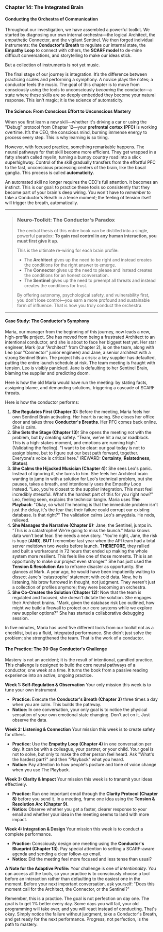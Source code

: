 ### **Chapter 14: The Integrated Brain**
#### Conducting the Orchestra of Communication

Throughout our investigation, we have assembled a powerful toolkit. We started by diagnosing our own internal orchestra—the logical Architect, the empathetic Connector, and the vigilant Sentinel. We then forged individual instruments: the **Conductor's Breath** to regulate our internal state, the **Empathy Loop** to connect with others, the **SCARF model** to de-mine difficult conversations, and storytelling to make our ideas stick.

But a collection of instruments is not yet music.

The final stage of our journey is integration. It’s the difference between practicing scales and performing a symphony. A novice plays the notes; a conductor feels the music. The goal of this chapter is to move from consciously *using* the tools to unconsciously *becoming* the conductor—a state where these skills are so deeply embedded they become your natural response. This isn't magic; it is the science of automaticity.

#### **The Science: From Conscious Effort to Unconscious Mastery**

When you first learn a new skill—whether it's driving a car or using the "Debug" protocol from Chapter 12—your **prefrontal cortex (PFC)** is working overtime. It’s the CEO, the conscious mind, burning immense energy to process every step. This is why learning is so tiring.

However, with focused practice, something remarkable happens. The neural pathways for that skill become more efficient. They get wrapped in a fatty sheath called myelin, turning a bumpy country road into a slick superhighway. Control of the skill gradually transfers from the effortful PFC to the fast, unconscious processing centers of the brain, like the basal ganglia. This process is called **automaticity**.

An automated skill no longer requires the CEO's full attention. It becomes an instinct. This is our goal: to practice these tools so consistently that they become part of your brain's deep wiring. You won't have to *remember* to take a Conductor's Breath in a tense moment; the feeling of tension itself will trigger the breath, automatically.

---
> ### **Neuro-Toolkit: The Conductor's Paradox**
>
> The central thesis of this entire book can be distilled into a single, powerful paradox: **To gain real control in any human interaction, you must first give it up.**
>
> This is the ultimate re-wiring for each brain profile:
> *   The **Architect** gives up the need to be right and instead creates the conditions for the right answer to emerge.
> *   The **Connector** gives up the need to please and instead creates the conditions for an honest conversation.
> *   The **Sentinel** gives up the need to preempt all threats and instead creates the conditions for trust.
>
> By offering autonomy, psychological safety, and vulnerability first, you don't lose control—you earn a more profound and sustainable form of influence. That is how you truly conduct the orchestra.
---

#### **Case Study: The Conductor's Symphony**

Maria, our manager from the beginning of this journey, now leads a new, high-profile project. She has moved from being a frustrated Architect to an intentional conductor, and she is about to face her biggest test yet. Her star engineer, Mark (our "Architect" from Chapter 2), is on the team, along with Leo (our "Connector" junior engineer) and Jane, a senior architect with a strong Sentinel Brain. The project hits a crisis: a key supplier has defaulted, putting the entire launch schedule at risk. The team meeting is fraught with tension. Leo is visibly panicked. Jane is defaulting to her Sentinel Brain, blaming the supplier and predicting doom.

Here is how the old Maria would have run the meeting: by stating facts, assigning blame, and demanding solutions, triggering a cascade of SCARF threats.

Here is how the conductor performs:

1.  **She Regulates First (Chapter 3):** Before the meeting, Maria feels her own Sentinel Brain activating. Her heart is racing. She closes her office door and takes three **Conductor's Breaths**. Her PFC comes back online. She is calm.
2.  **She Sets the Stage (Chapter 13):** She opens the meeting not with the problem, but by creating safety. "Team, we've hit a major roadblock. This is a high-stakes moment, and emotions are running high." (Validating the feeling). "I want to be clear: our goal today is not to assign blame, but to figure out our best path forward, together. Everyone's voice is critical here." (REWARD: **Certainty**, **Relatedness**, **Status**).
3.  **She Calms the Hijacked Musician (Chapter 4):** She sees Leo's panic. Instead of ignoring it, she turns to him. She feels her Architect brain wanting to jump in with a solution for Leo's technical problem, but she pauses, takes a breath, and intentionally uses the Empathy Loop instead. "Leo, you're closest to the supplier integration. This must feel incredibly stressful. What's the hardest part of this for you right now?" Leo, feeling seen, explains the technical tangle. Maria uses **The Playback**: "Okay, so what I'm hearing is that the immediate problem isn't just the delay, it's the fear that their failure could corrupt our existing database. Is that right?" The validation calms Leo's amygdala. He nods, relieved.
4.  **She Manages the Narrative (Chapter 9):** Jane, the Sentinel, jumps in. "This is a catastrophe! We're going to miss the launch." Maria knows data won't beat fear. She needs a new story. "You're right, Jane, the risk is huge (**AND**). **BUT** I remember last year when the API team had a total server meltdown two weeks before launch. **THEREFORE**, they rallied and built a workaround in 72 hours that ended up making the whole system more resilient. This feels like one of those moments. This is an opportunity to make our project even stronger." She has just used the **Tension & Resolution Arc** to reframe disaster as opportunity. She glances at Mark. A year ago, he would have been impatiently waiting to dissect Jane's 'catastrophe' statement with cold data. Now, he is listening, his brow furrowed in thought, not judgment. They weren't just a collection of profiles anymore; they were becoming an orchestra.
5.  **She Co-Creates the Solution (Chapter 12):** Now that the team is regulated and focused, she doesn't dictate the solution. She engages their Architect brains. "Mark, given the database risk Leo outlined, how might we build a firewall to protect our core systems while we explore new supplier options?" She has started a collaborative debugging session.

In five minutes, Maria has used five different tools from our toolkit not as a checklist, but as a fluid, integrated performance. She didn't just solve the problem; she strengthened the team. That is the work of a conductor.

#### **The Practice: The 30-Day Conductor's Challenge**

Mastery is not an accident; it is the result of intentional, gamified practice. This challenge is designed to build the core neural pathways of a conductor, one week at a time. It turns the book from a passive reading experience into an active, ongoing practice.

**Week 1: Self-Regulation & Observation**
Your only mission this week is to tune your own instrument.
*   **Practice:** Execute the **Conductor's Breath (Chapter 3)** three times a day when you are calm. This builds the pathway.
*   **Notice:** In one conversation, your only goal is to notice the physical sensation of your own emotional state changing. Don't act on it. Just observe the data.

**Week 2: Listening & Connection**
Your mission this week is to create safety for others.
*   **Practice:** Use the **Empathy Loop (Chapter 4)** in one conversation per day. It can be with a colleague, your partner, or your child. Your goal is not to solve, but only to make the other person feel heard. Ask "What's the hardest part?" and then "Playback" what you heard.
*   **Notice:** Pay attention to how people's posture and tone of voice change when you use The Playback.

**Week 3: Clarity & Impact**
Your mission this week is to transmit your ideas effectively.
*   **Practice:** Run one important email through the **Clarity Protocol (Chapter 8)** before you send it. In a meeting, frame one idea using the **Tension & Resolution Arc (Chapter 9)**.
*   **Notice:** Observe whether you get a faster, clearer response to your email and whether your idea in the meeting seems to land with more impact.

**Week 4: Integration & Design**
Your mission this week is to conduct a complete performance.
*   **Practice:** Consciously design one meeting using the **Conductor's Blueprint (Chapter 13)**. Pay special attention to setting a SCARF-aware agenda and sending a clear follow-up email.
*   **Notice:** Did the meeting feel more focused and less tense than usual?

**A Note for the Adaptive Profile:** Your challenge is one of *intentionality*. You can access all the tools, so your practice is to consciously choose a tool before an interaction rather than defaulting to the easiest one in the moment. Before your next important conversation, ask yourself: "Does this moment call for the Architect, the Connector, or the Sentinel?"

Remember, this is a practice. The goal is not perfection on day one. The goal is to get 1% better every day. Some days you will fail, your old programming will take over, and you will react instead of conducting. That's okay. Simply notice the failure without judgment, take a Conductor's Breath, and get ready for the next performance. Progress, not perfection, is the path to mastery.
      